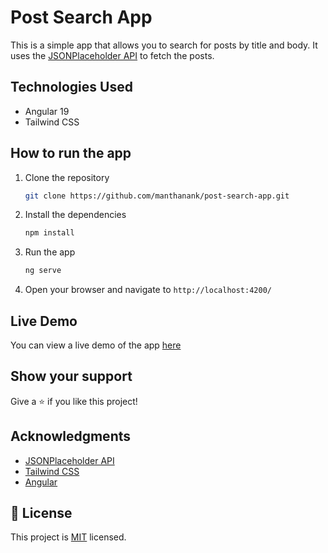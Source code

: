 # Post Search App

This is a simple app that allows you to search for posts by title and body. It uses the [JSONPlaceholder API](https://jsonplaceholder.typicode.com/) to fetch the posts.

## Technologies Used

- Angular 19
- Tailwind CSS

## How to run the app

1. Clone the repository

    ```bash
    git clone https://github.com/manthanank/post-search-app.git
    ```

2. Install the dependencies

    ```bash
    npm install
    ```

3. Run the app

    ```bash
    ng serve
    ```

4. Open your browser and navigate to `http://localhost:4200/`

## Live Demo

You can view a live demo of the app [here](https://post-search-app-manthanank.vercel.app/)

## Show your support

Give a ⭐️ if you like this project!

## Acknowledgments

- [JSONPlaceholder API](https://jsonplaceholder.typicode.com/)
- [Tailwind CSS](https://tailwindcss.com/)
- [Angular](https://angular.io/)

## 📝 License

This project is [MIT](lic.url) licensed.
